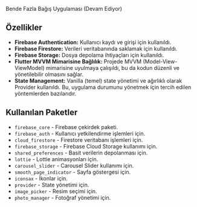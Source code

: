 Bende Fazla Bağış Uygulaması (Devam Ediyor)


## Özellikler

- **Firebase Authentication:** Kullanıcı kaydı ve girişi için kullanıldı.
- **Firebase Firestore:** Verileri veritabanında saklamak için kullanıldı.
- **Firebase Storage:** Dosya depolama ihtiyaçları için kullanıldı.
- **Flutter MVVM Mimarisine Bağlılık:** Projede MVVM (Model-View-ViewModel) mimarisine uyulmaya çalışıldı, bu da kodun düzenli ve yönetilebilir olmasını sağlar.
- **State Management:** Vanilla (temel) state yönetimi ve ağırlıklı olarak Provider kullanıldı. Bu, uygulama durumunu yönetmek için tercih edilen yöntemlerden bazılarıdır.
## Kullanılan Paketler

- `firebase_core` - Firebase çekirdek paketi.
- `firebase_auth` - Kullanıcı yetkilendirme işlemleri için.
- `cloud_firestore` - Firestore veritabanı işlemleri için.
- `firebase_storage` - Firebase Cloud Storage kullanımı için.
- `shared_preferences` - Basit verilerin depolanması için.
- `lottie` - Lottie animasyonları için.
- `carousel_slider` - Carousel Slider kullanımı için.
- `smooth_page_indicator` - Sayfa göstergesi için.
- `iconsax` - İkonlar için.
- `provider` - State yönetimi için.
- `image_picker` - Resim seçimi için.
- `photo_manager` - Fotoğraf yönetimi için.

